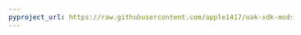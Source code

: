 ```yaml
---
pyproject_url: https://raw.githubusercontent.com/apple1417/oak-sdk-mods/master/dialog_skipper/pyproject.toml
---
```

